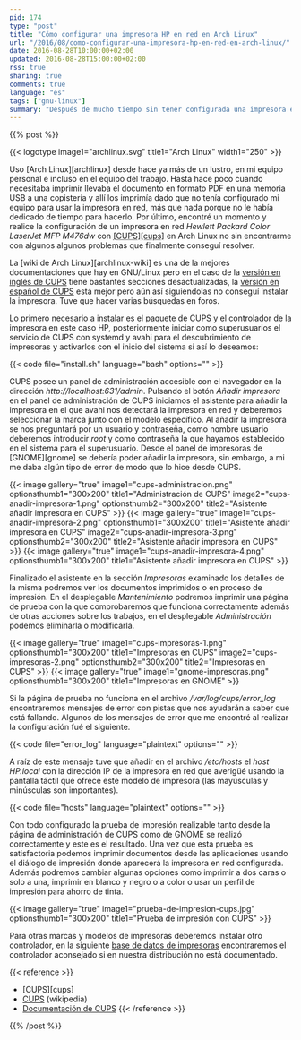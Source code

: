 ```yaml
---
pid: 174
type: "post"
title: "Cómo configurar una impresora HP en red en Arch Linux"
url: "/2016/08/como-configurar-una-impresora-hp-en-red-en-arch-linux/"
date: 2016-08-28T10:00:00+02:00
updated: 2016-08-28T15:00:00+02:00
rss: true
sharing: true
comments: true
language: "es"
tags: ["gnu-linux"]
summary: "Después de mucho tiempo sin tener configurada una impresora en red decidí dedicarle un tiempo a realizar la configuración. Con un par de errores que me encontré finalmente conseguí realizar correctamente la impresión de prueba con el modelo de impresora en concreto del que dispongo."
---
```


{{% post %}}

{{< logotype image1="archlinux.svg" title1="Arch Linux" width1="250" >}}

Uso [Arch Linux][archlinux] desde hace ya más de un lustro, en mi equipo personal e incluso en el equipo del trabajo. Hasta hace poco cuando necesitaba imprimir llevaba el documento en formato PDF en una memoria USB a una copistería y allí los imprimía dado que no tenía configurado mi equipo para usar la impresora en red, más que nada porque no le había dedicado de tiempo para hacerlo. Por último, encontré un momento y realice la configuración de un impresora en red _Hewlett Packard Color LaserJet MFP M476dw_ con <abbr title="Common Unix Printing System">[CUPS][cups]</abbr> en Arch Linux no sin encontrarme con algunos algunos problemas que finalmente conseguí resolver.

La [wiki de Arch Linux][archlinux-wiki] es una de la mejores documentaciones que hay en GNU/Linux pero en el caso de la [versión en inglés de CUPS](https://wiki.archlinux.org/index.php/CUPS) tiene bastantes secciones desactualizadas, la [versión en español de CUPS](https://wiki.archlinux.org/index.php/CUPS_(Espa%C3%B1ol)) está mejor pero aún así siguiendolas no conseguí instalar la impresora. Tuve que hacer varias búsquedas en foros.

Lo primero necesario a instalar es el paquete de CUPS y el controlador de la impresora en este caso HP, posteriormente iniciar como superusuarios el servicio de CUPS con systemd y avahi para el descubrimiento de impresoras y activarlos con el inicio del sistema si así lo deseamos:

{{< code file="install.sh" language="bash" options="" >}}

CUPS posee un panel de administración accesible con el navegador en la dirección _http\://localhost:631/admin_. Pulsando el botón _Añadir impresora_ en el panel de administración de CUPS iniciamos el asistente para añadir la impresora en el que avahi nos detectará la impresora en red y deberemos seleccionar la marca junto con el modelo específico. Al añadir la impresora se nos preguntará por un usuario y contraseña, como nombre usuario deberemos introducir _root_ y como contraseña la que hayamos establecido en el sistema para el superusuario. Desde el panel de impresoras de [GNOME][gnome] se debería poder añadir la impresora, sin embargo, a mi me daba algún tipo de error de modo que lo hice desde CUPS.

{{< image
    gallery="true"
    image1="cups-administracion.png" optionsthumb1="300x200" title1="Administración de CUPS"
    image2="cups-anadir-impresora-1.png" optionsthumb2="300x200" title2="Asistente añadir impresora en CUPS" >}}
{{< image
    gallery="true"
    image1="cups-anadir-impresora-2.png" optionsthumb1="300x200" title1="Asistente añadir impresora en CUPS"
    image2="cups-anadir-impresora-3.png" optionsthumb2="300x200" title2="Asistente añadir impresora en CUPS" >}}
{{< image
    gallery="true"
    image1="cups-anadir-impresora-4.png" optionsthumb1="300x200" title1="Asistente añadir impresora en CUPS" >}}

Finalizado el asistente en la sección _Impresoras_ examinado los detalles de la misma podremos ver los documentos imprimidos o en proceso de impresión. En el desplegable _Mantenimiento_ podremos imprimir una página de prueba con la que comprobaremos que funciona correctamente además de otras acciones sobre los trabajos, en el desplegable _Administración_ podemos eliminarla o modificarla.

{{< image
    gallery="true"
    image1="cups-impresoras-1.png" optionsthumb1="300x200" title1="Impresoras en CUPS"
    image2="cups-impresoras-2.png" optionsthumb2="300x200" title2="Impresoras en CUPS" >}}
{{< image
    gallery="true"
    image1="gnome-impresoras.png" optionsthumb1="300x200" title1="Impresoras en GNOME" >}}

Si la página de prueba no funciona en el archivo _/var/log/cups/error\_log_ encontraremos mensajes de error con pistas que nos ayudarán a saber que está fallando. Algunos de los mensajes de error que me encontré al realizar la configuración fué el siguiente.

{{< code file="error_log" language="plaintext" options="" >}}

A raíz de este mensaje tuve que añadir en el archivo _/etc/hosts_ el _host_ _HP.local_ con la dirección IP de la impresora en red que averigüé usando la pantalla táctil que ofrece este modelo de impresora (las mayúsculas y minúsculas son importantes).

{{< code file="hosts" language="plaintext" options="" >}}

Con todo configurado la prueba de impresión realizable tanto desde la página de administración de CUPS como de GNOME se realizó correctamente y este es el resultado. Una vez que esta prueba es satisfactoria podemos imprimir documentos desde las aplicaciones usando el diálogo de impresión donde aparecerá la impresora en red configurada. Además podremos cambiar algunas opciones como imprimir a dos caras o solo a una, imprimir en blanco y negro o a color o usar un perfil de impresión para ahorro de tinta.

{{< image
    gallery="true"
    image1="prueba-de-impresion-cups.jpg" optionsthumb1="300x200" title1="Prueba de impresión con CUPS" >}}

Para otras marcas y modelos de impresoras deberemos instalar otro controlador, en la siguiente [base de datos de impresoras](http://www.openprinting.org/printers) encontraremos el controlador aconsejado si en nuestra distribución no está documentado.

{{< reference >}}
* [CUPS][cups]
* [CUPS](https://es.wikipedia.org/wiki/Common_Unix_Printing_System) (wikipedia)
* [Documentación de CUPS](https://www.cups.org/documentation.html)
{{< /reference >}}

{{% /post %}}

